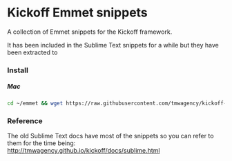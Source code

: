 # Kickoff Emmet snippets

A collection of Emmet snippets for the Kickoff framework.

It has been included in the Sublime Text snippets for a while but they have been extracted to 

### Install
##### Mac
```sh
cd ~/emmet && wget https://raw.githubusercontent.com/tmwagency/kickoff-emmet-snippets/master/snippets-kickoff.json
```

### Reference
The old Sublime Text docs have most of the snippets so you can refer to them for the time being: http://tmwagency.github.io/kickoff/docs/sublime.html
